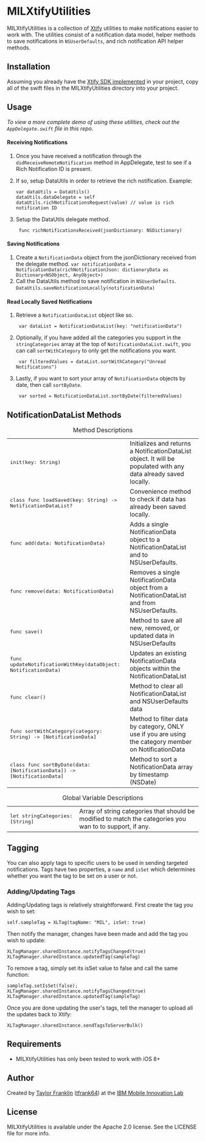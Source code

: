 MILXtifyUtilities
=======================


MILXtifyUtilities is a collection of [Xtify](https://console.xtify.com/) utilities to make notifications easier to work with. The utilities consist of a notification data model, helper methods to save notifications in `NSUserDefaults`, and rich notification API helper methods.

## Installation

Assuming you already have the [Xtify SDK implemented](http://developer.xtify.com/display/sdk/Getting+Started+with+Apple+Push+Notification+Service) in your project, copy all of the swift files in the MILXtifyUtilities directory into your project.

## Usage

*To view a more complete demo of using these utilities, check out the `AppDelegate.swift` file in this repo.*

#### Receiving Notifications
1. Once you have received a notification through the `didReceiveRemoteNotification` method in AppDelegate, test to see if a Rich Notification ID is present.
2. If so, setup DataUtils in order to retrieve the rich notification. Example:

	````
	var dataUtils = DataUtils()
	dataUtils.dataDelegate = self
	dataUtils.richNotificationsRequest(value) // value is rich notification ID
	````

3. Setup the DataUtils delegate method.
        
        func richNotificationsReceived(jsonDictionary: NSDictionary)

#### Saving Notifications
1. Create a `NotificationData` object from the jsonDictionary received from the delegate method.
	`var notificationData = NotificationData(richNotificationJson: dictionaryData as Dictionary<NSObject, AnyObject>) `
2. Call the DataUtils method to save notification in `NSUserDefaults`.
	`DataUtils.saveNotificationLocally(notificationData)`
	
#### Read Locally Saved Notifications
1. Retrieve a `NotificationDataList` object like so.
        
        var dataList = NotificationDataList(key: "notificationData")
2. Optionally, if you have added all the categories you support in the `stringCategories` array at the top of `NotificationDataList.swift`, you can call `sortWithCategory` to only get the notifications you want.
        
        var filteredValues = dataList.sortWithCategory("Unread Notifications")
3. Lastly, if you want to sort your array of `NotificationData` objects by date, then call `sortByDate`.
        
        var sorted = NotificationDataList.sortByDate(filteredValues)

## NotificationDataList Methods
<table>
  <caption>Method Descriptions</caption>
  <tr>
    <td><tt>init(key: String) </tt></td>
    <td>Initializes and returns a NotificationDataList object. It will be populated with any data already saved locally.</td>
  </tr>
  <tr>
    <td><tt>class func loadSaved(key: String) -> NotificationDataList?</tt></td>
    <td>Convenience method to check if data has already been saved locally.</td>
  </tr>
  <tr>
    <td><tt>func add(data: NotificationData)</tt></td>
    <td>Adds a single NotificationData object to a NotificationDataList and to NSUserDefaults.</td>
  </tr>
    <tr>
    <td><tt>func remove(data: NotificationData)</tt></td>
    <td>Removes a single NotificationData object from a NotificationDataList and from NSUserDefaults.</td>
  </tr>
    <tr>
    <td><tt>func save()</tt></td>
    <td>Method to save all new, removed, or updated data in NSUserDefaults</td>
  </tr>
    <tr>
    <td><tt>func updateNotificationWithKey(dataObject: NotificationData)</tt></td>
    <td>Updates an existing NotificationData objects within the NotificationDataList</td>
  </tr>
    </tr>
    <tr>
    <td><tt>func clear()</tt></td>
    <td>Method to clear all NotificationDataList and NSUserDefaults data</td>
  </tr>
    </tr>
    <tr>
    <td><tt>func sortWithCategory(category: String) -> [NotificationData]</tt></td>
    <td>Method to filter data by category, ONLY use if you are using the category member on NotificationData</td>
  </tr>
    </tr>
    <tr>
    <td><tt>class func sortByDate(data: [NotificationData]) -> [NotificationData]</tt></td>
    <td>Method to sort a NotificationData array by timestamp (NSDate)</td>
  </tr>
</table>

<table>
  <caption>Global Variable Descriptions</caption>
  <tr>
    <td><tt>let stringCategories: [String]</tt></td>
    <td>Array of string categories that should be modified to match the categories you wan to to support, if any.</td>
  </tr>
</table>

## Tagging

You can also apply tags to specific users to be used in sending targeted notifications.
Tags have two properties, a `name` and `isSet` which determines whether you want the tag to be set on a user or not.

### Adding/Updating Tags

Adding/Updating tags is relatively straightforward. First create the tag you wish to set:

```
self.sampleTag = XLTag(tagName: "MIL", isSet: true)
```

Then notify the manager, changes have been made and add the tag you wish to update:

```
XLTagManager.sharedInstance.notifyTagsChanged(true)
XLTagManager.sharedInstance.updatedTag(sampleTag)
```

To remove a tag, simply set its isSet value to false and call the same function:

```
sampleTag.setIsSet(false);
XLTagManager.sharedInstance.notifyTagsChanged(true)
XLTagManager.sharedInstance.updatedTag(sampleTag)
```

Once you are done updating the user's tags, tell the manager to upload all the updates back to Xtify:

```
XLTagManager.sharedInstance.sendTagsToServerBulk()
```

## Requirements
* MILXtifyUtilities has only been tested to work with iOS 8+

## Author

Created by [Taylor Franklin](https://github.com/tfrank64)
([tfrank64](https://twitter.com/tfrank64)) at the [IBM Mobile Innovation Lab](http://www-969.ibm.com/innovation/milab/)

## License

MILXtifyUtilities is available under the Apache 2.0 license. See the LICENSE file for more info.


